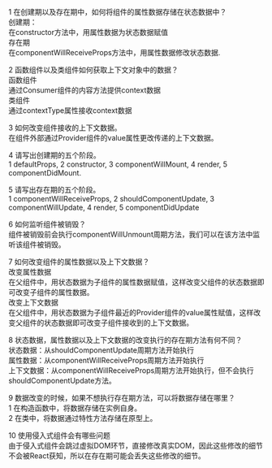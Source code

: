 1 在创建期以及存在期中，如何将组件的属性数据存储在状态数据中？  
    创建期：  
        在constructor方法中，用属性数据为状态数据赋值  
    存在期  
        在componentWillReceiveProps方法中，用属性数据修改状态数据.  
  
2 函数组件以及类组件如何获取上下文对象中的数据？  
    函数组件  
        通过Consumer组件的内容方法提供context数据  
    类组件  
        通过contextType属性接收context数据  
  
3 如何改变组件接收的上下文数据。  
    在组件外部通过Provider组件的value属性更改传递的上下文数据。  
  
4 请写出创建期的五个阶段。  
    1 defaultProps, 2 constructor, 3 componentWillMount, 4 render, 5 componentDidMount.  
  
5 请写出存在期的五个阶段。  
    1 componentWillReceiveProps, 2 shouldComponentUpdate, 3 componentWillUpdate, 4 render, 5 componentDidUpdate  
  
6 如何监听组件被销毁？  
    组件被销毁前会执行componentWillUnmount周期方法，我们可以在该方法中监听该组件被销毁。  
  
7 如何改变组件的属性数据以及上下文数据？  
    改变属性数据  
        在父组件中，用状态数据为子组件的属性数据赋值，这样改变父组件的状态数据即可改变子组件的属性数据。  
    改变上下文数据  
        在父组件中，用状态数据为子组件最近的Provider组件的value属性赋值，这样改变父组件的状态数据即可改变子组件接收到的上下文数据。  
  
8 状态数据，属性数据以及上下文数据的改变执行的存在期方法有何不同？  
    状态数据：从shouldComponentUpdate周期方法开始执行  
    属性数据：从componentWillReceiveProps周期方法开始执行  
    上下文数据：从componentWillReceiveProps周期方法开始执行，但不会执行shouldComponentUpdate方法。  
  
9 数据改变的时候，如果不想执行存在期方法，可以将数据存储在哪里？  
    1 在构造函数中，将数据存储在实例自身。  
    2 在类中，将数据通过特性方法存储在原型上。  
  
10 使用侵入式组件会有哪些问题  
    由于侵入式组件会跳过虚拟DOM环节，直接修改真实DOM，因此这些修改的细节不会被React获知，所以在存在期可能会丢失这些修改的细节。  
